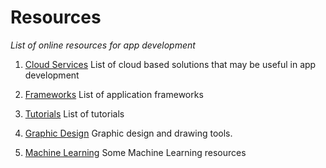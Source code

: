 # Resources
_List of online resources for app development_

1. [Cloud Services](cloud_services.md)
   List of cloud based solutions that may be useful in app development
   
2. [Frameworks](frameworks.md) 
   List of application frameworks
   
3. [Tutorials](tutorials.md)
   List of tutorials

4. [Graphic Design](graphic_design.md)
   Graphic design and drawing tools.
   
5. [Machine Learning](machine_learning)
   Some Machine Learning resources   
   

